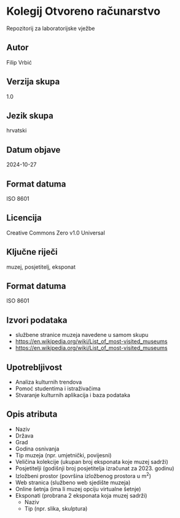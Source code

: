 # Kolegij Otvoreno računarstvo
Repozitorij za laboratorijske vježbe
## Autor
Filip Vrbić
## Verzija skupa
1.0
## Jezik skupa
hrvatski
## Datum objave
2024-10-27
## Format datuma
ISO 8601
## Licencija
Creative Commons Zero v1.0 Universal
## Ključne riječi
muzej, posjetitelj, eksponat
## Format datuma
ISO 8601
## Izvori podataka
- službene stranice muzeja navedene u samom skupu
- https://en.wikipedia.org/wiki/List_of_most-visited_museums
- https://en.wikipedia.org/wiki/List_of_most-visited_museums
## Upotrebljivost
- Analiza kulturnih trendova
- Pomoć studentima i istraživačima
- Stvaranje kulturnih aplikacija i baza podataka
## Opis atributa
- Naziv
- Država
- Grad
- Godina osnivanja
- Tip muzeja (npr. umjetnički, povijesni)
- Veličina kolekcije (ukupan broj eksponata koje muzej sadrži)
- Posjetitelji (godišnji broj posjetitelja izračunat za 2023. godinu)
- Izložbeni prostor (površina izložbenog prostora u m<sup>2</sup>)
- Web stranica (službeno web sjedište muzeja)
- Online šetnja (ima li muzej opciju virtualne šetnje)
- Eksponati (probrana 2 eksponata koja muzej sadrži)
    - Naziv
    - Tip (npr. slika, skulptura)



